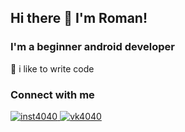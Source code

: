 ## Hi there 👋 I'm Roman!

### I'm a beginner android developer

:muscle: i like to write code

### Connect with me
<p>
  
<a href="https://www.instagram.com/manmario88/?hl=ru"> ![inst4040](https://user-images.githubusercontent.com/61028366/127775957-b9a8c8e7-5acd-4356-bf05-fb374164d8a7.png)
<a href="https://vk.com/manmario"> ![vk4040](https://user-images.githubusercontent.com/61028366/127775946-9b0643a9-402d-454c-9ad5-03b66442ce5b.jpg)

  </p>

  


    


    
    
    
    
    
    
    
    

<!--
**RomanMarinov/RomanMarinov** is a ✨ _special_ ✨ repository because its `README.md` (this file) appears on your GitHub profile.

Here are some ideas to get you started:

- 🔭 I’m currently working on ...
- 🌱 I’m currently learning ...
- 👯 I’m looking to collaborate on ...
- 🤔 I’m looking for help with ...
- 💬 Ask me about ...
- 📫 How to reach me: ...
- 😄 Pronouns: ...
- ⚡ Fun fact: ...
-->

